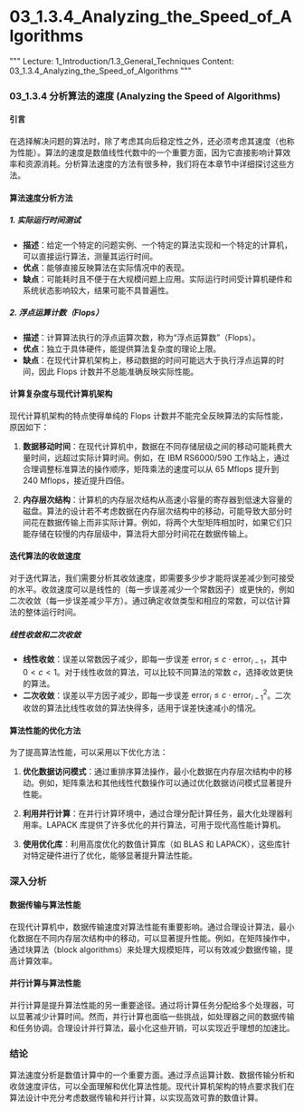 # 03_1.3.4_Analyzing_the_Speed_of_Algorithms

"""
Lecture: 1_Introduction/1.3_General_Techniques
Content: 03_1.3.4_Analyzing_the_Speed_of_Algorithms
"""

### 03_1.3.4 分析算法的速度 (Analyzing the Speed of Algorithms)

#### 引言

在选择解决问题的算法时，除了考虑其向后稳定性之外，还必须考虑其速度（也称为性能）。算法的速度是数值线性代数中的一个重要方面，因为它直接影响计算效率和资源消耗。分析算法速度的方法有很多种，我们将在本章节中详细探讨这些方法。

#### 算法速度分析方法

##### 1. 实际运行时间测试

- **描述**：给定一个特定的问题实例、一个特定的算法实现和一个特定的计算机，可以直接运行算法，测量其运行时间。
- **优点**：能够直接反映算法在实际情况中的表现。
- **缺点**：可能耗时且不便于在大规模问题上应用。实际运行时间受计算机硬件和系统状态影响较大，结果可能不具普遍性。

##### 2. 浮点运算计数（Flops）

- **描述**：计算算法执行的浮点运算次数，称为“浮点运算数”（Flops）。
- **优点**：独立于具体硬件，能提供算法复杂度的理论上限。
- **缺点**：在现代计算机架构上，移动数据的时间可能远大于执行浮点运算的时间，因此 Flops 计数并不总能准确反映实际性能。

#### 计算复杂度与现代计算机架构

现代计算机架构的特点使得单纯的 Flops 计数并不能完全反映算法的实际性能，原因如下：

1. **数据移动时间**：在现代计算机中，数据在不同存储层级之间的移动可能耗费大量时间，远超过实际计算时间。例如，在 IBM RS6000/590 工作站上，通过合理调整标准算法的操作顺序，矩阵乘法的速度可以从 65 Mflops 提升到 240 Mflops，接近提升四倍。

2. **内存层次结构**：计算机的内存层次结构从高速小容量的寄存器到低速大容量的磁盘。算法的设计若不考虑数据在内存层次结构中的移动，可能导致大部分时间花在数据传输上而非实际计算。例如，将两个大型矩阵相加时，如果它们只能存储在较慢的内存层级中，算法将大部分时间花在数据传输上。

#### 迭代算法的收敛速度

对于迭代算法，我们需要分析其收敛速度，即需要多少步才能将误差减少到可接受的水平。收敛速度可以是线性的（每一步误差减少一个常数因子）或更快的，例如二次收敛（每一步误差减少平方）。通过确定收敛类型和相应的常数，可以估计算法的整体运行时间。

##### 线性收敛和二次收敛

- **线性收敛**：误差以常数因子减少，即每一步误差 $\text{error}_i \leq c \cdot \text{error}_{i-1}$，其中 $0 < c < 1$。对于线性收敛的算法，可以比较不同算法的常数 $c$，选择收敛更快的算法。
- **二次收敛**：误差以平方因子减少，即每一步误差 $\text{error}_i \leq c \cdot \text{error}_{i-1}^2$。二次收敛的算法比线性收敛的算法快得多，适用于误差快速减小的情况。

#### 算法性能的优化方法

为了提高算法性能，可以采用以下优化方法：

1. **优化数据访问模式**：通过重排序算法操作，最小化数据在内存层次结构中的移动。例如，矩阵乘法和其他线性代数操作可以通过优化数据访问模式显著提升性能。

2. **利用并行计算**：在并行计算环境中，通过合理分配计算任务，最大化处理器利用率。LAPACK 库提供了许多优化的并行算法，可用于现代高性能计算机。

3. **使用优化库**：利用高度优化的数值计算库（如 BLAS 和 LAPACK），这些库针对特定硬件进行了优化，能够显著提升算法性能。

### 深入分析

#### 数据传输与算法性能

在现代计算机中，数据传输速度对算法性能有重要影响。通过合理设计算法，最小化数据在不同内存层次结构中的移动，可以显著提升性能。例如，在矩阵操作中，通过块算法（block algorithms）来处理大规模矩阵，可以有效减少数据传输，提高计算效率。

#### 并行计算与算法性能

并行计算是提升算法性能的另一重要途径。通过将计算任务分配给多个处理器，可以显著减少计算时间。然而，并行计算也面临一些挑战，如处理器之间的数据传输和任务协调。合理设计并行算法，最小化这些开销，可以实现近乎理想的加速比。

### 结论

算法速度分析是数值计算中的一个重要方面。通过浮点运算计数、数据传输分析和收敛速度评估，可以全面理解和优化算法性能。现代计算机架构的特点要求我们在算法设计中充分考虑数据传输和并行计算，以实现高效可靠的数值计算。